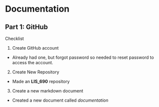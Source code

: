 # Documentation

## Part 1: GitHub
  
Checklist
  
1. Create GitHub account
  - Already had one, but forgot password so needed to reset password to access the account.
      
2. Create New Repository
  - Made an **LIS_690** repository
      
3. Create a new markdown document
  - Created a new document called *documentation*
  
